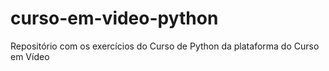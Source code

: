 # curso-em-video-python
Repositório com os exercícios do Curso de Python da plataforma do Curso em Vídeo
